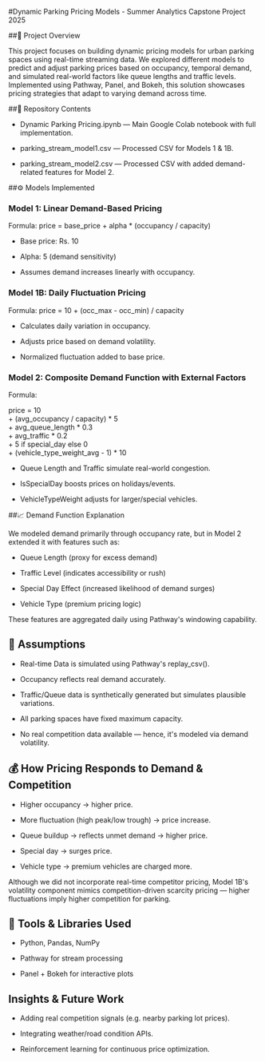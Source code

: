 #Dynamic Parking Pricing Models - Summer Analytics Capstone Project 2025

##📌 Project Overview

This project focuses on building dynamic pricing models for urban parking spaces using real-time streaming data. We explored different models to predict and adjust parking prices based on occupancy, temporal demand, and simulated real-world factors like queue lengths and traffic levels. Implemented using Pathway, Panel, and Bokeh, this solution showcases pricing strategies that adapt to varying demand across time.

##📂 Repository Contents

- Dynamic Parking Pricing.ipynb — Main Google Colab notebook with full implementation.

- parking_stream_model1.csv — Processed CSV for Models 1 & 1B.

- parking_stream_model2.csv — Processed CSV with added demand-related features for Model 2.



##⚙️ Models Implemented

### Model 1: Linear Demand-Based Pricing

Formula: price = base_price + alpha * (occupancy / capacity)

- Base price: Rs. 10

- Alpha: 5 (demand sensitivity)

- Assumes demand increases linearly with occupancy.

### Model 1B: Daily Fluctuation Pricing

Formula: price = 10 + (occ_max - occ_min) / capacity

- Calculates daily variation in occupancy.

- Adjusts price based on demand volatility.

- Normalized fluctuation added to base price.

### Model 2: Composite Demand Function with External Factors

Formula:

price = 10 \
    + (avg_occupancy / capacity) * 5 \
    + avg_queue_length * 0.3 \
    + avg_traffic * 0.2 \
    + 5 if special_day else 0 \
    + (vehicle_type_weight_avg - 1) * 10

- Queue Length and Traffic simulate real-world congestion.

- IsSpecialDay boosts prices on holidays/events.

- VehicleTypeWeight adjusts for larger/special vehicles.

##📈 Demand Function Explanation

We modeled demand primarily through occupancy rate, but in Model 2 extended it with features such as:

- Queue Length (proxy for excess demand)

- Traffic Level (indicates accessibility or rush)

- Special Day Effect (increased likelihood of demand surges)

- Vehicle Type (premium pricing logic)

These features are aggregated daily using Pathway's windowing capability.

## 📎 Assumptions

- Real-time Data is simulated using Pathway's replay_csv().

- Occupancy reflects real demand accurately.

- Traffic/Queue data is synthetically generated but simulates plausible variations.

- All parking spaces have fixed maximum capacity.

- No real competition data available — hence, it's modeled via demand volatility.

## 💰 How Pricing Responds to Demand & Competition

- Higher occupancy → higher price.

- More fluctuation (high peak/low trough) → price increase.

- Queue buildup → reflects unmet demand → higher price.

- Special day → surges price.

-  Vehicle type → premium vehicles are charged more.

 Although we did not incorporate real-time competitor pricing, Model 1B's volatility component mimics competition-driven scarcity pricing — higher fluctuations imply higher competition for parking.

## 🔧 Tools & Libraries Used

- Python, Pandas, NumPy

- Pathway for stream processing

- Panel + Bokeh for interactive plots

## Insights & Future Work

- Adding real competition signals (e.g. nearby parking lot prices).

- Integrating weather/road condition APIs.

- Reinforcement learning for continuous price optimization.
